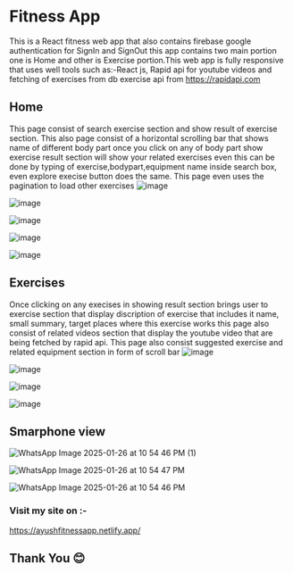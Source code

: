# Fitness App
This is a React fitness web app that also contains firebase google authentication for SignIn and SignOut this app contains two main portion one is Home and other is Exercise portion.This web app is fully responsive that uses well tools such as:-React js, Rapid api for youtube videos and fetching of exercises from db exercise api from https://rapidapi.com
## Home
This page consist of search exercise section and show result of exercise section. This also page consist of a horizontal scrolling bar that shows name of different body part once you click on any of body part show exercise result section will show your related exercises even this can be done by typing of exercise,bodypart,equipment name inside search box, even explore execise button does the same. This page even uses the pagination to load other exercises
![image](https://github.com/user-attachments/assets/0e2a639c-aff9-466a-936e-86b2ba58be2c)

![image](https://github.com/user-attachments/assets/877d152c-e0a8-4cb2-b8d3-d8f161f17036)

![image](https://github.com/user-attachments/assets/f34486d4-afc0-44e8-84a9-85fbbed08555)

![image](https://github.com/user-attachments/assets/eb1ad691-3dcf-4c2d-9d21-7b08ea4733df)

![image](https://github.com/user-attachments/assets/cd06a802-3e10-4f07-81a2-928e0b9c1567)

## Exercises
Once clicking on any execises in showing result section brings user to exercise section that display discription of exercise that includes it name, small summary, target places where this exercise works this page also consist of related videos section that display the youtube video that are being fetched by rapid api. This page also consist suggested exercise and related equipment section in form of scroll bar 
![image](https://github.com/user-attachments/assets/603fc140-3bfd-4c62-95e2-055fefcfb05a)

![image](https://github.com/user-attachments/assets/d08ed3b6-7693-426e-a267-5ab2ddac9df9)

![image](https://github.com/user-attachments/assets/b89d667e-00bb-4dc5-84d8-d2e5b446ec66)

![image](https://github.com/user-attachments/assets/b9fed0b4-133f-4b59-86b2-2bcbfb6d5969)
## Smarphone view
![WhatsApp Image 2025-01-26 at 10 54 46 PM (1)](https://github.com/user-attachments/assets/7f3c34b1-9214-48dd-961f-bf309147fea1)

![WhatsApp Image 2025-01-26 at 10 54 47 PM](https://github.com/user-attachments/assets/93be0f22-9746-4c87-a2e2-db5cf0cabc4a)

![WhatsApp Image 2025-01-26 at 10 54 46 PM](https://github.com/user-attachments/assets/7c6b05a8-0c7f-4ce4-a28b-0f3888710aca)

### Visit my site on :-

https://ayushfitnessapp.netlify.app/

## Thank You 😊
